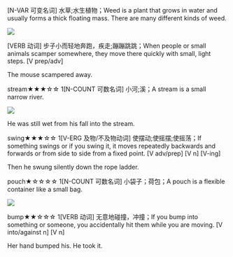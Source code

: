 [N-VAR 可变名词] 水草;水生植物；Weed is a plant that grows in water and usually forms a thick floating mass. There are many different kinds of weed.

![](http://www.paludarium.net/uploads/4/4/1/8/4418601/9243423_orig.jpg)

[VERB 动词] 步子小而轻地奔跑，疾走;蹦蹦跳跳；When people or small animals scamper somewhere, they move there quickly with small, light steps. [V prep/adv]

The mouse scampered away.

stream★★★☆☆
1[N-COUNT 可数名词] 小河;溪；A stream is a small narrow river.

![](http://jonvilma.com/images/stream-3.jpg)

He was still wet from his fall into the stream.


swing★★★☆☆
1[V-ERG 及物/不及物动词] 使摆动;使摇摆;使摇荡；If something swings or if you swing it, it moves repeatedly backwards and forwards or from side to side from a fixed point. [V adv/prep] [V n] [V-ing]

Then he swung silently down the rope ladder.


pouch★☆☆☆☆
1[N-COUNT 可数名词] 小袋子；荷包；A pouch is a flexible container like a small bag.

![](http://www.japantrends.com/japan-trends/wp-content/uploads/2015/05/mewgaroo-hoodie-pet-pouch-sweatshirt-buy-1.jpg)

bump★★☆☆☆
1[VERB 动词] 无意地碰撞，冲撞；If you bump into something or someone, you accidentally hit them while you are moving. [V into/against n] [V n]

Her hand bumped his. He took it.

